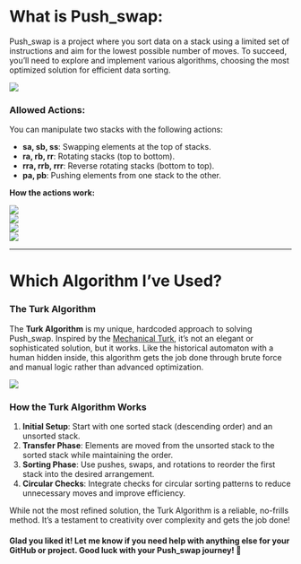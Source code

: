 # What is Push_swap:

Push_swap is a project where you sort data on a stack using a limited set of instructions and aim for the lowest possible number of moves. To succeed, you’ll need to explore and implement various algorithms, choosing the most optimized solution for efficient data sorting.

![](https://miro.medium.com/v2/resize:fit:700/1*rXKk8juFHQaLzI-uJyEVog.png)

### Allowed Actions:

You can manipulate two stacks with the following actions:

- **sa, sb, ss**: Swapping elements at the top of stacks.
- **ra, rb, rr**: Rotating stacks (top to bottom).
- **rra, rrb, rrr**: Reverse rotating stacks (bottom to top).
- **pa, pb**: Pushing elements from one stack to the other.

**How the actions work:**

![](https://miro.medium.com/v2/resize:fit:700/1*dAHbFo-fEko25X-C8CVeKw.png)  
![](https://miro.medium.com/v2/resize:fit:700/1*Iji-cUJbgJ1BRmLjT9Qqkw.png)  
![](https://miro.medium.com/v2/resize:fit:700/1*v8rjNThxCvEIkbDNjomCZg.png)  
![](https://miro.medium.com/v2/resize:fit:700/1*kE_2S1E4IoJxRF4eVt6TAQ.png)

---

# Which Algorithm I’ve Used?

### The Turk Algorithm

The **Turk Algorithm** is my unique, hardcoded approach to solving Push_swap. Inspired by the [Mechanical Turk](https://en.wikipedia.org/wiki/Mechanical_Turk), it’s not an elegant or sophisticated solution, but it works. Like the historical automaton with a human hidden inside, this algorithm gets the job done through brute force and manual logic rather than advanced optimization.

![](https://miro.medium.com/v2/resize:fit:600/1*ZLKF3qJ75poRylB9g8wM5w.gif)

### How the Turk Algorithm Works

1. **Initial Setup**: Start with one sorted stack (descending order) and an unsorted stack.
2. **Transfer Phase**: Elements are moved from the unsorted stack to the sorted stack while maintaining the order.
3. **Sorting Phase**: Use pushes, swaps, and rotations to reorder the first stack into the desired arrangement.
4. **Circular Checks**: Integrate checks for circular sorting patterns to reduce unnecessary moves and improve efficiency.

While not the most refined solution, the Turk Algorithm is a reliable, no-frills method. It’s a testament to creativity over complexity and gets the job done!

#### Glad you liked it! Let me know if you need help with anything else for your GitHub or project. Good luck with your Push_swap journey! 🚀
